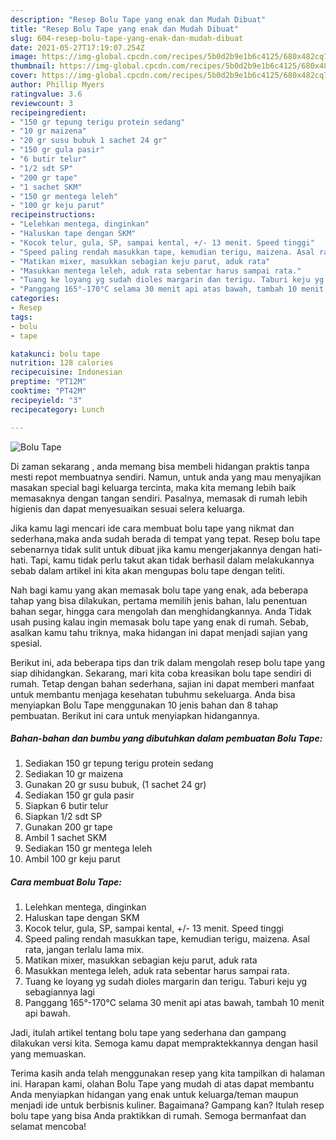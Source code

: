 ```yaml
---
description: "Resep Bolu Tape yang enak dan Mudah Dibuat"
title: "Resep Bolu Tape yang enak dan Mudah Dibuat"
slug: 604-resep-bolu-tape-yang-enak-dan-mudah-dibuat
date: 2021-05-27T17:19:07.254Z
image: https://img-global.cpcdn.com/recipes/5b0d2b9e1b6c4125/680x482cq70/bolu-tape-foto-resep-utama.jpg
thumbnail: https://img-global.cpcdn.com/recipes/5b0d2b9e1b6c4125/680x482cq70/bolu-tape-foto-resep-utama.jpg
cover: https://img-global.cpcdn.com/recipes/5b0d2b9e1b6c4125/680x482cq70/bolu-tape-foto-resep-utama.jpg
author: Phillip Myers
ratingvalue: 3.6
reviewcount: 3
recipeingredient:
- "150 gr tepung terigu protein sedang"
- "10 gr maizena"
- "20 gr susu bubuk 1 sachet 24 gr"
- "150 gr gula pasir"
- "6 butir telur"
- "1/2 sdt SP"
- "200 gr tape"
- "1 sachet SKM"
- "150 gr mentega leleh"
- "100 gr keju parut"
recipeinstructions:
- "Lelehkan mentega, dinginkan"
- "Haluskan tape dengan SKM"
- "Kocok telur, gula, SP, sampai kental, +/- 13 menit. Speed tinggi"
- "Speed paling rendah masukkan tape, kemudian terigu, maizena. Asal rata, jangan terlalu lama mix."
- "Matikan mixer, masukkan sebagian keju parut, aduk rata"
- "Masukkan mentega leleh, aduk rata sebentar harus sampai rata."
- "Tuang ke loyang yg sudah dioles margarin dan terigu. Taburi keju yg sebagiannya lagi"
- "Panggang 165°-170°C selama 30 menit api atas bawah, tambah 10 menit api bawah."
categories:
- Resep
tags:
- bolu
- tape

katakunci: bolu tape 
nutrition: 128 calories
recipecuisine: Indonesian
preptime: "PT12M"
cooktime: "PT42M"
recipeyield: "3"
recipecategory: Lunch

---
```



![Bolu Tape](https://img-global.cpcdn.com/recipes/5b0d2b9e1b6c4125/680x482cq70/bolu-tape-foto-resep-utama.jpg)

Di zaman  sekarang , anda memang bisa membeli hidangan praktis tanpa mesti repot membuatnya sendiri. Namun, untuk anda yang mau menyajikan masakan special bagi keluarga tercinta, maka kita memang lebih baik memasaknya dengan tangan sendiri. Pasalnya, memasak di rumah lebih higienis dan dapat menyesuaikan sesuai selera keluarga.

Jika kamu lagi mencari ide cara membuat bolu tape yang nikmat dan sederhana,maka anda sudah berada di tempat yang tepat. Resep bolu tape  sebenarnya tidak sulit untuk dibuat jika kamu mengerjakannya dengan hati-hati. Tapi, kamu tidak perlu takut akan tidak berhasil dalam melakukannya 
sebab dalam artikel ini kita akan mengupas bolu tape dengan teliti.  



Nah bagi kamu yang akan memasak bolu tape yang enak, ada beberapa tahap yang bisa dilakukan, pertama memilih jenis bahan, lalu penentuan bahan segar, hingga cara mengolah dan menghidangkannya. Anda Tidak usah pusing kalau ingin memasak bolu tape yang enak di rumah. Sebab, asalkan kamu  tahu triknya, maka hidangan ini dapat menjadi sajian yang spesial.

Berikut ini, ada beberapa tips dan trik dalam mengolah resep bolu tape yang siap dihidangkan. Sekarang, mari kita coba kreasikan bolu tape sendiri di rumah. Tetap dengan bahan sederhana, sajian ini dapat memberi manfaat untuk membantu menjaga kesehatan tubuhmu sekeluarga. Anda bisa menyiapkan Bolu Tape menggunakan 10 jenis bahan dan 8 tahap pembuatan. Berikut ini cara untuk menyiapkan hidangannya.

<!--inarticleads1-->

##### Bahan-bahan dan bumbu yang dibutuhkan dalam pembuatan Bolu Tape:

1. Sediakan 150 gr tepung terigu protein sedang
1. Sediakan 10 gr maizena
1. Gunakan 20 gr susu bubuk, (1 sachet 24 gr)
1. Sediakan 150 gr gula pasir
1. Siapkan 6 butir telur
1. Siapkan 1/2 sdt SP
1. Gunakan 200 gr tape
1. Ambil 1 sachet SKM
1. Sediakan 150 gr mentega leleh
1. Ambil 100 gr keju parut




<!--inarticleads2-->

##### Cara membuat Bolu Tape:

1. Lelehkan mentega, dinginkan
1. Haluskan tape dengan SKM
1. Kocok telur, gula, SP, sampai kental, +/- 13 menit. Speed tinggi
1. Speed paling rendah masukkan tape, kemudian terigu, maizena. Asal rata, jangan terlalu lama mix.
1. Matikan mixer, masukkan sebagian keju parut, aduk rata
1. Masukkan mentega leleh, aduk rata sebentar harus sampai rata.
1. Tuang ke loyang yg sudah dioles margarin dan terigu. Taburi keju yg sebagiannya lagi
1. Panggang 165°-170°C selama 30 menit api atas bawah, tambah 10 menit api bawah.




Jadi, itulah artikel tentang  bolu tape  yang sederhana dan gampang dilakukan versi kita. Semoga kamu dapat mempraktekkannya dengan hasil yang memuaskan. 

Terima kasih anda telah menggunakan resep yang kita tampilkan di halaman ini. Harapan kami, olahan  Bolu Tape yang mudah di atas dapat membantu Anda menyiapkan hidangan yang enak untuk keluarga/teman maupun menjadi ide untuk berbisnis kuliner. Bagaimana? Gampang kan? Itulah resep bolu tape yang bisa Anda praktikkan di rumah. Semoga bermanfaat dan selamat mencoba!

